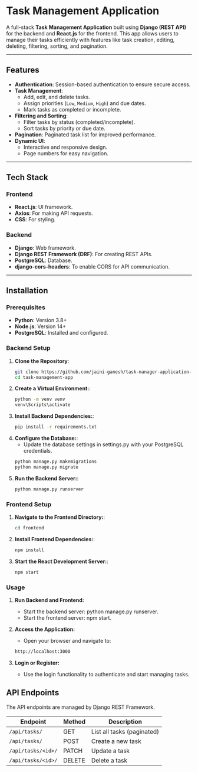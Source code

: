 # Task Management Application

A full-stack **Task Management Application** built using **Django (REST API)** for the backend and **React.js** for the frontend. This app allows users to manage their tasks efficiently with features like task creation, editing, deleting, filtering, sorting, and pagination.

---

## Features

- **Authentication**: Session-based authentication to ensure secure access.
- **Task Management**:
  - Add, edit, and delete tasks.
  - Assign priorities (`Low`, `Medium`, `High`) and due dates.
  - Mark tasks as completed or incomplete.
- **Filtering and Sorting**:
  - Filter tasks by status (completed/incomplete).
  - Sort tasks by priority or due date.
- **Pagination**: Paginated task list for improved performance.
- **Dynamic UI**:
  - Interactive and responsive design.
  - Page numbers for easy navigation.

---

## Tech Stack

### Frontend
- **React.js**: UI framework.
- **Axios**: For making API requests.
- **CSS**: For styling.

### Backend
- **Django**: Web framework.
- **Django REST Framework (DRF)**: For creating REST APIs.
- **PostgreSQL**: Database.
- **django-cors-headers**: To enable CORS for API communication.

---

## Installation

### Prerequisites
- **Python**: Version 3.8+
- **Node.js**: Version 14+
- **PostgreSQL**: Installed and configured.

### Backend Setup

1. **Clone the Repository**:
   ```bash
   git clone https://github.com/jaini-ganesh/task-manager-application-fullstack
   cd task-management-app

2. **Create a Virtual Environment:**:
   ```bash
   python -m venv venv
   venv\Scripts\activate

3. **Install Backend Dependencies:**:
   ```bash
   pip install -r requirements.txt

4. **Configure the Database:**:
    - Update the database settings in settings.py with your PostgreSQL credentials.
    ```bash
    python manage.py makemigrations
    python manage.py migrate

5. **Run the Backend Server:**:
   ```bash
   python manage.py runserver

### Frontend Setup 

1. **Navigate to the Frontend Directory:**:
   ```bash
   cd frontend

2. **Install Frontend Dependencies:**:
   ```bash
   npm install

3. **Start the React Development Server:**:
   ```bash
   npm start

### Usage

1. **Run Backend and Frontend:**
    - Start the backend server: python manage.py runserver.
    - Start the frontend server: npm start.

2. **Access the Application:**
    - Open your browser and navigate to:
    ```bash
    http://localhost:3000

3. **Login or Register:**
    - Use the login functionality to authenticate and start managing tasks.

## API Endpoints

The API endpoints are managed by Django REST Framework.

| Endpoint                  | Method | Description               |
|---------------------------|--------|---------------------------|
| `/api/tasks/`             | GET    | List all tasks (paginated)|
| `/api/tasks/`             | POST   | Create a new task         |
| `/api/tasks/<id>/`        | PATCH  | Update a task             |
| `/api/tasks/<id>/`        | DELETE | Delete a task             |



